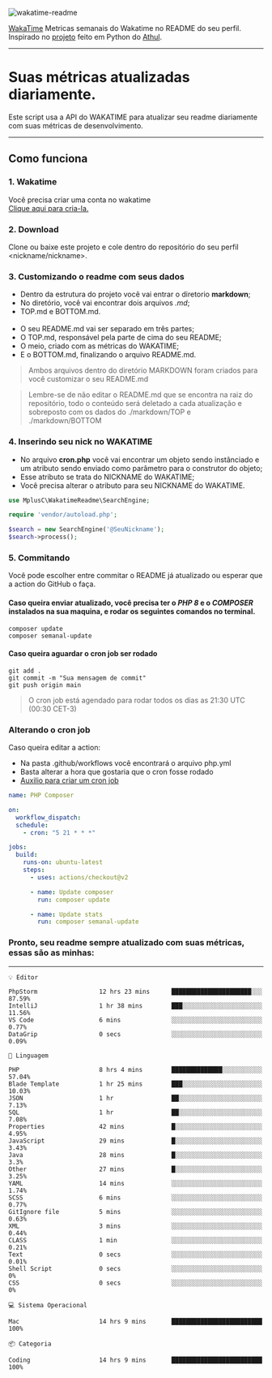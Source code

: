 ![wakatime-readme](https://socialify.git.ci/bymatheus/wakatime-readme/image?description=1&descriptionEditable=M%C3%A9tricas%20semanais%20do%20Wakatime%20no%20seu%20README%20de%20perfil.&font=KoHo&forks=1&language=1&owner=1&pattern=Signal&stargazers=1&theme=Dark)

[WakaTime](https://wakatime.com) Metricas semanais do Wakatime no README do seu perfil. <br>
Inspirado no [projeto](https://github.com/athul/waka-readme) feito em Python do [Athul](https://github.com/athul).
___

# Suas métricas atualizadas diariamente.
Este script usa a API do WAKATIME para atualizar seu readme diariamente com suas métricas de desenvolvimento.

___

## Como funciona

### 1. Wakatime
Você precisa criar uma conta no wakatime <br>
[Clique aqui para cria-la.](https://wakatime.com) 

### 2. Download
Clone ou baixe este projeto e cole dentro do repositório do seu perfil <nickname/nickname>.

### 3. Customizando o readme com seus dados
- Dentro da estrutura do projeto você vai entrar o diretorio **markdown**;  
- No diretório, você vai encontrar dois arquivos *.md*;
- TOP.md e BOTTOM.md.
<br><br>
- O seu README.md vai ser separado em três partes; 
- O TOP.md, responsável pela parte de cima do seu README;
- O meio, criado com as métricas do WAKATIME;
- E o BOTTOM.md, finalizando o arquivo README.md.<br>

> Ambos arquivos dentro do diretório MARKDOWN foram criados para você customizar o seu README.md

> Lembre-se de não editar o README.md que se encontra na raiz do repositório, todo o conteúdo será deletado a cada atualização e sobreposto com os dados do ./markdown/TOP e ./markdown/BOTTOM

### 4. Inserindo seu nick no WAKATIME
- No arquivo **cron.php** você vai encontrar um objeto sendo instânciado e um atributo sendo enviado como parâmetro para o construtor do objeto;
- Esse atributo se trata do NICKNAME do WAKATIME;
- Você precisa alterar o atributo para seu NICKNAME do WAKATIME.

```php
use MplusC\WakatimeReadme\SearchEngine;

require 'vendor/autoload.php';

$search = new SearchEngine('@SeuNickname');
$search->process();
```

### 5. Commitando
Você pode escolher entre commitar o README já atualizado ou esperar que a action do GitHub o faça. <br>

#### Caso queira enviar atualizado, você precisa ter o *PHP 8* e o *COMPOSER* instalados na sua maquina, e rodar os seguintes comandos no terminal.
```composer
composer update
composer semanal-update 
```

#### Caso queira aguardar o cron job ser rodado 
```git 
git add .
git commit -m "Sua mensagem de commit"
git push origin main
```

>O cron job está agendado para rodar todos os dias as 21:30 UTC (00:30 CET-3) 

### Alterando o cron job
Caso queira editar a action:

- Na pasta .github/workflows você encontrará o arquivo php.yml
- Basta alterar a hora que gostaria que o cron fosse rodado
- [Auxilio para criar um cron job](https://crontab.guru)

```yml
name: PHP Composer

on:
  workflow_dispatch:
  schedule:
    - cron: "5 21 * * *"

jobs:
  build:
    runs-on: ubuntu-latest
    steps:
      - uses: actions/checkout@v2

      - name: Update composer
        run: composer update

      - name: Update stats
        run: composer semanal-update
```

### Pronto, seu readme sempre atualizado com suas métricas, essas são as minhas:

___
```text
💡 Editor

PhpStorm                 12 hrs 23 mins      ██████████████████████░░░     87.59%
IntelliJ                 1 hr 38 mins        ███░░░░░░░░░░░░░░░░░░░░░░     11.56%
VS Code                  6 mins              ░░░░░░░░░░░░░░░░░░░░░░░░░      0.77%
DataGrip                 0 secs              ░░░░░░░░░░░░░░░░░░░░░░░░░      0.09%
```
```text
💬 Linguagem

PHP                      8 hrs 4 mins        ██████████████░░░░░░░░░░░     57.04%
Blade Template           1 hr 25 mins        ███░░░░░░░░░░░░░░░░░░░░░░     10.03%
JSON                     1 hr                ██░░░░░░░░░░░░░░░░░░░░░░░      7.13%
SQL                      1 hr                ██░░░░░░░░░░░░░░░░░░░░░░░      7.08%
Properties               42 mins             █░░░░░░░░░░░░░░░░░░░░░░░░      4.95%
JavaScript               29 mins             █░░░░░░░░░░░░░░░░░░░░░░░░      3.43%
Java                     28 mins             █░░░░░░░░░░░░░░░░░░░░░░░░       3.3%
Other                    27 mins             █░░░░░░░░░░░░░░░░░░░░░░░░      3.25%
YAML                     14 mins             ░░░░░░░░░░░░░░░░░░░░░░░░░      1.74%
SCSS                     6 mins              ░░░░░░░░░░░░░░░░░░░░░░░░░      0.77%
GitIgnore file           5 mins              ░░░░░░░░░░░░░░░░░░░░░░░░░      0.63%
XML                      3 mins              ░░░░░░░░░░░░░░░░░░░░░░░░░      0.44%
CLASS                    1 min               ░░░░░░░░░░░░░░░░░░░░░░░░░      0.21%
Text                     0 secs              ░░░░░░░░░░░░░░░░░░░░░░░░░      0.01%
Shell Script             0 secs              ░░░░░░░░░░░░░░░░░░░░░░░░░         0%
CSS                      0 secs              ░░░░░░░░░░░░░░░░░░░░░░░░░         0%
```
```text
💻 Sistema Operacional

Mac                      14 hrs 9 mins       █████████████████████████       100%
```
```text
📦 Categoria

Coding                   14 hrs 9 mins       █████████████████████████       100%
```
